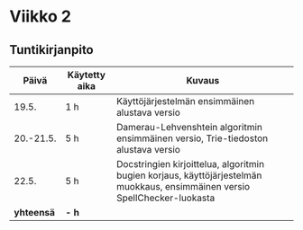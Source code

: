 # Viikko 2

## Tuntikirjanpito 
| **Päivä** | **Käytetty aika** | **Kuvaus** |
| ----------| ----------------- | ---------- |
| 19.5.| 1 h | Käyttöjärjestelmän ensimmäinen alustava versio |
| 20.-21.5. | 5 h | Damerau-Lehvenshtein algoritmin ensimmäinen versio, Trie-tiedoston alustava versio |
| 22.5. | 5 h | Docstringien kirjoittelua, algoritmin bugien korjaus, käyttöjärjestelmän muokkaus, ensimmäinen versio SpellChecker-luokasta |
| **yhteensä** | **- h** |
